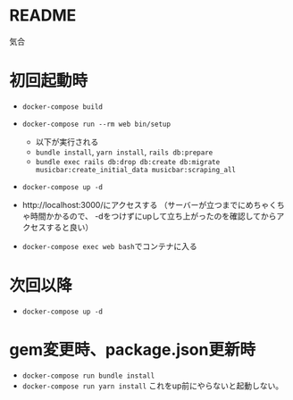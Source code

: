 # README
気合

# 初回起動時
* `docker-compose build`
* `docker-compose run --rm web bin/setup`
  * 以下が実行される
  * `bundle install`, `yarn install`, `rails db:prepare`
  * `bundle exec rails db:drop db:create db:migrate musicbar:create_initial_data musicbar:scraping_all`
* `docker-compose up -d`

* http://localhost:3000/にアクセスする
（サーバーが立つまでにめちゃくちゃ時間かかるので、
-dをつけずにupして立ち上がったのを確認してからアクセスすると良い）

* `docker-compose exec web bash`でコンテナに入る

# 次回以降
* `docker-compose up -d`

# gem変更時、package.json更新時
* `docker-compose run bundle install`
* `docker-compose run yarn install`
これをup前にやらないと起動しない。
